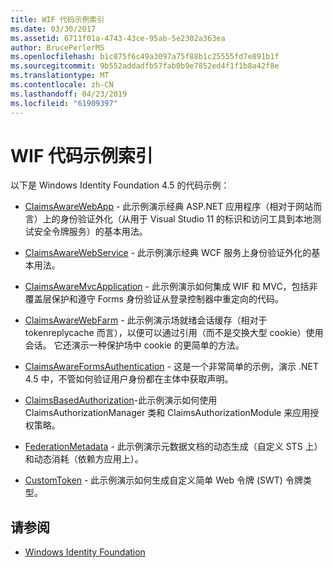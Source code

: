 ```yaml
---
title: WIF 代码示例索引
ms.date: 03/30/2017
ms.assetid: 6711f01a-4743-43ce-95ab-5e2302a363ea
author: BrucePerlerMS
ms.openlocfilehash: b1c875f6c49a3097a75f88b1c25555fd7e891b1f
ms.sourcegitcommit: 9b552addadfb57fab0b9e7852ed4f1f1b8a42f8e
ms.translationtype: MT
ms.contentlocale: zh-CN
ms.lasthandoff: 04/23/2019
ms.locfileid: "61909397"
---
```

# <a name="wif-code-sample-index"></a>WIF 代码示例索引

以下是 Windows Identity Foundation 4.5 的代码示例：

- [ClaimsAwareWebApp](https://go.microsoft.com/fwlink/?LinkID=248405) - 此示例演示经典 ASP.NET 应用程序（相对于网站而言）上的身份验证外化（从用于 Visual Studio 11 的标识和访问工具到本地测试安全令牌服务）的基本用法。

- [ClaimsAwareWebService](https://go.microsoft.com/fwlink/?LinkID=248406) - 此示例演示经典 WCF 服务上身份验证外化的基本用法。

- [ClaimsAwareMvcApplication](https://go.microsoft.com/fwlink/?LinkID=248407) - 此示例演示如何集成 WIF 和 MVC，包括非覆盖层保护和遵守 Forms 身份验证从登录控制器中重定向的代码。

- [ClaimsAwareWebFarm](https://go.microsoft.com/fwlink/?LinkID=248408) - 此示例演示场就绪会话缓存（相对于 tokenreplycache 而言），以便可以通过引用（而不是交换大型 cookie）使用会话。 它还演示一种保护场中 cookie 的更简单的方法。

- [ClaimsAwareFormsAuthentication](https://go.microsoft.com/fwlink/?LinkID=248409) - 这是一个非常简单的示例，演示 .NET 4.5 中，不管如何验证用户身份都在主体中获取声明。

- [ClaimsBasedAuthorization](https://go.microsoft.com/fwlink/?LinkID=248410)-此示例演示如何使用 ClaimsAuthorizationManager 类和 ClaimsAuthorizationModule 来应用授权策略。

- [FederationMetadata](https://go.microsoft.com/fwlink/?LinkID=248411) - 此示例演示元数据文档的动态生成（自定义 STS 上）和动态消耗（依赖方应用上）。

- [CustomToken](https://go.microsoft.com/fwlink/?LinkID=248412) - 此示例演示如何生成自定义简单 Web 令牌 (SWT) 令牌类型。

## <a name="see-also"></a>请参阅

- [Windows Identity Foundation](../../../docs/framework/security/index.md)
